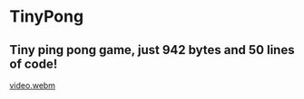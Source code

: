 # TinyPong
## Tiny ping pong game, just 942 bytes and 50 lines of code!
[video.webm](https://github.com/Ztry8/TinyPong/assets/video.webm)
